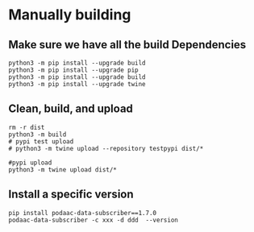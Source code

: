 # Manually building

## Make sure we have all the build Dependencies
```
python3 -m pip install --upgrade build
python3 -m pip install --upgrade pip
python3 -m pip install --upgrade build
python3 -m pip install --upgrade twine
```

## Clean, build, and upload 
```
rm -r dist
python3 -m build
# pypi test upload
# python3 -m twine upload --repository testpypi dist/*

#pypi upload
python3 -m twine upload dist/*
```

## Install a specific version
```
pip install podaac-data-subscriber==1.7.0
podaac-data-subscriber -c xxx -d ddd  --version
```

